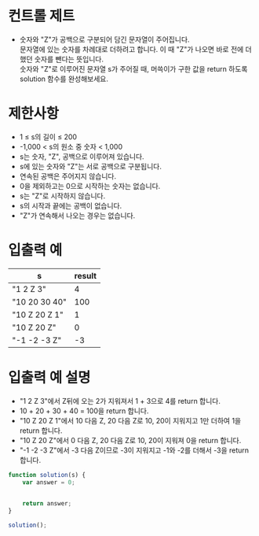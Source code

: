 # 컨트롤 제트
- 숫자와 "Z"가 공백으로 구분되어 담긴 문자열이 주어집니다.  
문자열에 있는 숫자를 차례대로 더하려고 합니다. 이 때 "Z"가 나오면 바로 전에 더했던 숫자를 뺀다는 뜻입니다.  
숫자와 "Z"로 이루어진 문자열 s가 주어질 때, 머쓱이가 구한 값을 return 하도록 solution 함수를 완성해보세요.  

# 제한사항
- 1 ≤ s의 길이 ≤ 200
- -1,000 < s의 원소 중 숫자 < 1,000
- s는 숫자, "Z", 공백으로 이루어져 있습니다.
- s에 있는 숫자와 "Z"는 서로 공백으로 구분됩니다.
- 연속된 공백은 주어지지 않습니다.
- 0을 제외하고는 0으로 시작하는 숫자는 없습니다.
- s는 "Z"로 시작하지 않습니다.
- s의 시작과 끝에는 공백이 없습니다.
- "Z"가 연속해서 나오는 경우는 없습니다.

# 입출력 예
| s | result |
| - | ------ |
| "1 2 Z 3" | 4 |
| "10 20 30 40" | 100 |
| "10 Z 20 Z 1" | 1 |
| "10 Z 20 Z" | 0 |
| "-1 -2 -3 Z" | -3 |

# 입출력 예 설명
- "1 2 Z 3"에서 Z뒤에 오는 2가 지워져서 1 + 3으로 4를 return 합니다.
- 10 + 20 + 30 + 40 = 100을 return 합니다.
- "10 Z 20 Z 1"에서 10 다음 Z, 20 다음 Z로 10, 20이 지워지고 1만 더하여 1을 return 합니다.
- "10 Z 20 Z"에서 0 다음 Z, 20 다음 Z로 10, 20이 지워져 0을 return 합니다.
- "-1 -2 -3 Z"에서 -3 다음 Z이므로 -3이 지워지고 -1와 -2를 더해서 -3을 return 합니다.

```javascript
function solution(s) {
    var answer = 0;
    

    return answer;
}

solution();
```
